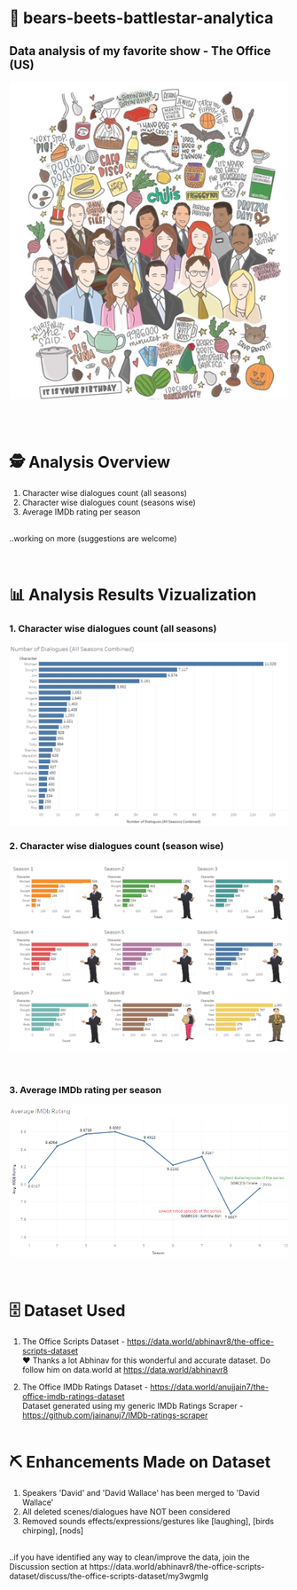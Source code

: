 # 🐻 bears-beets-battlestar-analytica
## Data analysis of my favorite show - The Office (US)

<img src="https://github.com/jainanuj7/bears-beets-battlestar-analytica/blob/master/cover/dunder_mifflin.jpg?raw=true"/>
<br /><br /><br /><br />

# 🕵️ Analysis Overview
1. Character wise dialogues count (all seasons)
2. Character wise dialogues count (seasons wise)
3. Average IMDb rating per season 
<br />
..working on more (suggestions are welcome)
<br /><br /><br />

# 📊 Analysis Results Vizualization
### 1. Character wise dialogues count (all seasons)

<img src="https://github.com/jainanuj7/bears-beets-battlestar-analytica/blob/master/results/images/Number%20of%20Dialogues%20(All%20Seasons%20Combined).png?raw=true"/>

### 2. Character wise dialogues count (season wise)

<img src="https://github.com/jainanuj7/bears-beets-battlestar-analytica/blob/master/results/images/Number%20of%20Dialogues%20(Seasonwise).png?raw=true"/>
<br /><br /><br />

### 3. Average IMDb rating per season

<img src="https://github.com/jainanuj7/bears-beets-battlestar-analytica/blob/master/results/images/Average%20IMDb%20Rating.png?raw=true"/>
<br /><br /><br />

# 🗄️ Dataset Used
1. The Office Scripts Dataset - https://data.world/abhinavr8/the-office-scripts-dataset<br />
❤️ Thanks a lot Abhinav for this wonderful and accurate dataset. Do follow him on data.world at https://data.world/abhinavr8

2. The Office IMDb Ratings Dataset - https://data.world/anujjain7/the-office-imdb-ratings-dataset <br/>
Dataset generated using my generic IMDb Ratings Scraper - https://github.com/jainanuj7/IMDb-ratings-scraper
<br /><br />

# ⛏️ Enhancements Made on Dataset
1. Speakers 'David' and 'David Wallace' has been merged to 'David Wallace'
2. All deleted scenes/dialogues have NOT been considered <br />
3. Removed sounds effects/expressions/gestures like [laughing], [birds chirping], [nods]
<br />
..if you have identified any way to clean/improve the data, join the Discussion section at https://data.world/abhinavr8/the-office-scripts-dataset/discuss/the-office-scripts-dataset/my3wgmlg 



